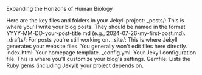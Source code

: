 Expanding the Horizons of Human Biology


Here are the key files and folders in your Jekyll project:
  _posts/: This is where you'll write your blog posts. They should be named in the format YYYY-MM-DD-your-post-title.md (e.g., 2024-07-26-my-first-post.md).
  _drafts/: For posts you're still working on.
  _site/: This is where Jekyll generates your website files. You generally won't edit files here directly.
  index.html: Your homepage template.
  _config.yml: Your Jekyll configuration file. This is where you'll customize your blog's settings.
  Gemfile: Lists the Ruby gems (including Jekyll) your project depends on.
